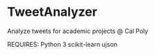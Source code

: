 # TweetAnalyzer
Analyze tweets for academic projects @ Cal Poly

REQUIRES:
   Python 3
   scikit-learn
   ujson

